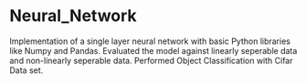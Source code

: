 # Neural_Network
Implementation of a single layer neural network with basic Python libraries like Numpy and Pandas. 
Evaluated the model against linearly seperable data and non-linearly seperable data. 
Performed Object Classification with Cifar Data set. 
